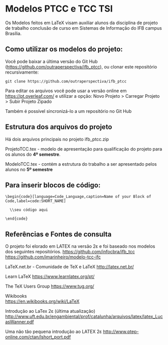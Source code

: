 # Modelos PTCC e TCC TSI

  Os Modelos feitos em LaTeX visam auxiliar alunos da disciplina de projeto de trabalho conclusão de curso em Sistemas de Informação do IFB campus Brasília.

## Como utilizar os modelos do projeto:

  Você pode baixar a última versão do Git Hub (https://github.com/outraperspectiva/ifb_ptcc), ou clonar este repositório recursivamente:

    git clone https://github.com/outraperspectiva/ifb_ptcc
  
  Para editar os arquivos você pode usar a versão online em  
    https://pt.overleaf.com/
  e utilizar a opção: Novo Projeto > Carregar Projeto > Subir Projeto Zipado

  Também é possível sincronizá-lo a um repositório no Git Hub

## Estrutura dos arquivos do projeto

  Há dois arquivos principais no projeto ifb_ptcc.zip

  ProjetoTCC.tex - modelo de apresentação para qualificação do projeto para os alunos do **4º semestre**.
  
  ModeloTCC.tex - contém a estrutura do trabalho a ser apresentado pelos alunos no **5º semestre**
   

## Para inserir blocos de código:

    \begin{code}[language=Code_Language,caption=Name of your Block of Code,label=code:SHORT_NAME]

      \\seu código aqui

    \end{code}

## Referências e Fontes de consulta
  O projeto foi elorado em LATEX na versão 2ε e foi baseado nos modelos dos seguintes repositórios. 
    https://github.com/infocbra/ifb_tcc
    https://github.com/imarinheiro/modelo-tcc-ifc
   
  LaTeX.net.br - Comunidade de TeX e LaTeX
    http://latex.net.br/

  Learn LaTeX
    https://www.learnlatex.org/pt/  
  
  The TeX Users Group 
    https://www.tug.org/
  
  Wikibooks  
    https://en.wikibooks.org/wiki/LaTeX
  
  Introdução ao LaTex 2ε (última atualização)  
    http://www.uft.edu.br/engambiental/prof/catalunha/arquivos/latex/latex_LucasWanner.pdf
 
  Uma não tão pequena introdução ao LATEX 2ε
    http://www.ptep-online.com/ctan/lshort_port.pdf